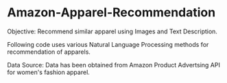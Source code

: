 # Amazon-Apparel-Recommendation
Objective: Recommend similar apparel using Images and Text Description.

Following code uses various Natural Language Processing methods for recommendation of apparels. 

Data Source: Data has been obtained from Amazon Product Advertsing API for women's fashion apparel.

